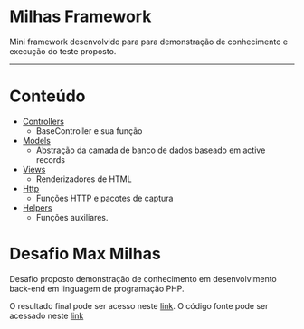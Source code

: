 # Milhas Framework

Mini framework desenvolvido para para demonstração de conhecimento e execução do teste proposto.


---
# Conteúdo

- [Controllers](https://github.com/marcus-campos/max-milhas-challenge/blob/master/documentation/installation/README.md)
    - BaseController e sua função
- [Models](https://github.com/marcus-campos/max-milhas-challenge/blob/master/documentation/configuration/README.md)
    - Abstração da camada de banco de dados baseado em active records
- [Views](https://github.com/marcus-campos/max-milhas-challenge/blob/master/documentation/server/README.md)
    - Renderizadores de HTML
- [Http](https://github.com/marcus-campos/max-milhas-challenge/blob/master/documentation/usage/README.md)
    - Funções HTTP e pacotes de captura
- [Helpers](https://github.com/marcus-campos/max-milhas-challenge/blob/master/documentation/tests/README.md)
    - Funções auxiliares.
    
# Desafio Max Milhas


Desafio proposto demonstração de conhecimento em desenvolvimento back-end em linguagem de programação PHP.

O resultado final pode ser acesso neste [link](http://maxmilhas.devyzi.com).
O código fonte pode ser acessado neste [link](https://github.com/marcus-campos/max-milhas-challenge)
